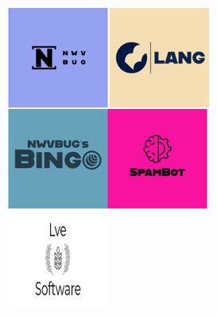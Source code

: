 <img src="NWVBUG Logos/purplenwvbug.png" height="200px" width="200px"> <img src="Lang Logos/RedesLangwBg.png" height="200px" width="200px"> <img src="NWVBUG's Bingo Logos/BingoLogocol.png" height="200px" width="200px"><img src="SpamBot/Continuity SpamBot.png" height="200px" width="200px"><img src="https://github.com/nwvbug/nwvbug-logos/blob/main/lye%20logo/lyesoftware.png?raw=true" height="200px" width="200px">


